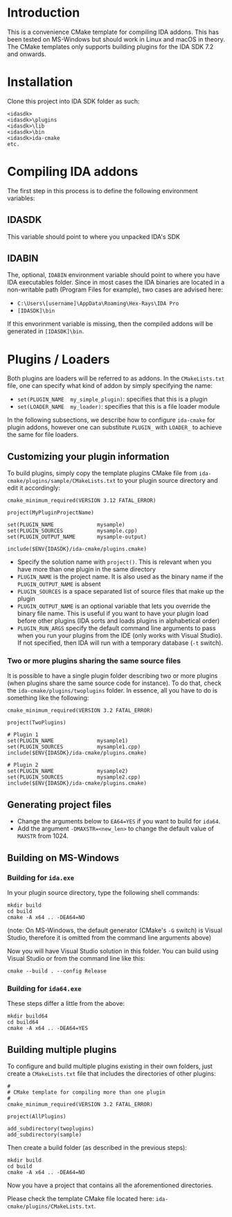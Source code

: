 # Introduction

This is a convenience CMake template for compiling IDA addons. This has been tested on MS-Windows but should work in Linux and macOS in theory.
The CMake templates only supports building plugins for the IDA SDK 7.2 and onwards.

# Installation

Clone this project into IDA SDK folder as such:

```
<idasdk>
<idasdk>\plugins
<idasdk>\lib
<idasdk>\bin
<idasdk>ida-cmake
etc.
```

# Compiling IDA addons

The first step in this process is to define the following environment variables:

## IDASDK

This variable should point to where you unpacked IDA's SDK

## IDABIN

The, optional, `IDABIN` environment variable should point to where you have IDA executables folder.
Since in most cases the IDA binaries are located in a non-writable path (Program Files for example), two cases are advised here:

- `C:\Users\[username]\AppData\Roaming\Hex-Rays\IDA Pro`
- `[IDASDK]\bin`

If this envorinment variable is missing, then the compiled addons will be generated in `[IDASDK]\bin`.

# Plugins / Loaders

Both plugins are loaders will be referred to as addons. In the `CMakeLists.txt` file, one can specify what kind of addon by simply specifying the name:

- `set(PLUGIN_NAME  my_simple_plugin)`: specifies that this is a plugin
- `set(LOADER_NAME  my_loader)`: specifies that this is a file loader module

In the following subsections, we describe how to configure `ida-cmake` for plugin addons, however one can substitute `PLUGIN_` with `LOADER_` to achieve the same for file loaders.

## Customizing your plugin information

To build plugins, simply copy the template plugins CMake file from `ida-cmake/plugins/sample/CMakeLists.txt` to your plugin source directory and edit it accordingly:

```
cmake_minimum_required(VERSION 3.12 FATAL_ERROR)

project(MyPluginProjectName)

set(PLUGIN_NAME              mysample)
set(PLUGIN_SOURCES           mysample.cpp)
set(PLUGIN_OUTPUT_NAME       mysample-output)

include($ENV{IDASDK}/ida-cmake/plugins.cmake)
```

* Specify the solution name with `project()`. This is relevant when you have more than one plugin in the same directory
* `PLUGIN_NAME` is the project name. It is also used as the binary name if the `PLUGIN_OUTPUT_NAME` is absent
* `PLUGIN_SOURCES` is a space separated list of source files that make up the plugin
* `PLUGIN_OUTPUT_NAME` is an optional variable that lets you override the binary file name. This is useful if you want to have your plugin load before other plugins (IDA sorts and loads plugins in alphabetical order)
* `PLUGIN_RUN_ARGS` specify the default command line arguments to pass when you run your plugins from the IDE (only works with Visual Studio). If not specified, then IDA will run with a temporary database (`-t` switch).

### Two or more plugins sharing the same source files

It is possible to have a single plugin folder describing two or more plugins (when plugins share the same source code for instance).
To do that, check the `ida-cmake/plugins/twoplugins` folder. In essence, all you have to do is something like the following:

```
cmake_minimum_required(VERSION 3.2 FATAL_ERROR)

project(TwoPlugins)

# Plugin 1
set(PLUGIN_NAME              mysample1)
set(PLUGIN_SOURCES           mysample1.cpp)
include($ENV{IDASDK}/ida-cmake/plugins.cmake)

# Plugin 2
set(PLUGIN_NAME              mysample2)
set(PLUGIN_SOURCES           mysample2.cpp)
include($ENV{IDASDK}/ida-cmake/plugins.cmake)
```

## Generating project files

* Change the arguments below to `EA64=YES` if you want to build for `ida64`.
* Add the argument `-DMAXSTR=<new_len>` to change the default value of `MAXSTR` from 1024.

## Building on MS-Windows

### Building for `ida.exe`

In your plugin source directory, type the following shell commands:
```
mkdir build
cd build
cmake -A x64 .. -DEA64=NO
```
(note: On MS-Windows, the default generator (CMake's `-G` switch) is Visual Studio, therefore it is omitted from the command line arguments above)

Now you will have Visual Studio solution in this folder. You can build using Visual Studio or from the command line like this:

```
cmake --build . --config Release
```

### Building for `ida64.exe`

These steps differ a little from the above:
```
mkdir build64
cd build64
cmake -A x64 .. -DEA64=YES
```

## Building multiple plugins

To configure and build multiple plugins existing in their own folders, just create a `CMakeLists.txt` file that includes the directories of other plugins:

```
#
# CMake template for compiling more than one plugin
#
cmake_minimum_required(VERSION 3.2 FATAL_ERROR)

project(AllPlugins)

add_subdirectory(twoplugins)
add_subdirectory(sample)
```

Then create a build folder (as described in the previous steps):
```
mkdir build
cd build
cmake -A x64 .. -DEA64=NO
```

Now you have a project that contains all the aforementioned directories.

Please check the template CMake file located here: `ida-cmake/plugins/CMakeLists.txt`.